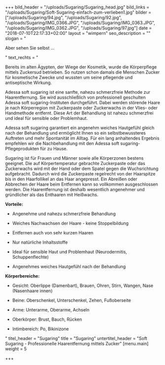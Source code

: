 +++
bild_header = "/uploads/Sugaring/Sugaring_head.jpg"
bild_links = "/uploads/Sugaring/Soft-Sugaring-einfach-zum-verlieben1.jpg"
bilder = ["/uploads/Sugaring/94.jpg", "/uploads/Sugaring/92.jpg", "/uploads/Sugaring/IMG_0366.JPG", "/uploads/Sugaring/IMG_0363.JPG", "/uploads/Sugaring/IMG_0362.JPG", "/uploads/Sugaring/97.jpg"]
date = "2018-07-10T22:17:33+02:00"
layout = "wimpern"
seo_description = ""
slogan = "<p>Aber sehen Sie selbst ...</p>"
text_rechts = "<p>Bereits im alten Ägypten, der Wiege der Kosmetik, wurde die Körperpflege mittels Zuckersud betrieben. So nutzen schon damals die Menschen Zucker für kosmetische Zwecke und wussten um seine pflegende und antiseptische Wirkung.</p><p>Adessa soft sugaring ist eine sanfte, nahezu schmerzfreie Methode zur Haarentfernung. Sie wird ausschließlich von professionell geschulten Adessa soft sugaring-Instituten durchgeführt. Dabei werden störende Haare je nach Körperregion mit Zuckerpaste oder Zuckerwachs in der Vlies- oder Handmethode entfernt. Diese Art der Behandlung ist nahezu schmerzfrei und ideal für sensible oder Problemhaut.</p><p>Adessa soft sugaring garantiert ein angenehm weiches Hautgefühl gleich nach der Behandlung und ermöglicht Ihnen so ein selbstbewussteres Auftreten und mehr Spontanität im Alltag. Für ein lang anhaltendes Ergebnis empfehlen wir die Nachbehandlung mit den Adessa soft sugaring-Pflegeprodukten für zu Hause.</p><p>Sugaring ist für Frauen und Männer sowie alle Körperzonen bestens geeignet. Die auf Körpertemperatur gebrachte Zuckerpaste oder das Zuckerwachs wird mit der Hand oder dem Spatel gegen die Wuchsrichtung aufgebracht. Dadurch wird die Zuckerpaste regelrecht von der Haarspitze bis in den Haarfollikel an das Haar angepresst. Ein Abreißen oder Abbrechen der Haare beim Entfernen kann so vollkommen ausgeschlossen werden. Die Haarentfernung ist deshalb wesentlich angenehmer und gründlicher als das Enthaaren mit Heißwachs.</p><p><strong>Vorteile:</strong></p><ul><li><p>Angenehme und nahezu schmerzfreie Behandlung</p></li><li><p>Weiches Nachwachsen der Haare - keine Stoppelbildung</p></li><li><p>Entfernen auch von sehr kurzen Haaren</p></li><li><p>Nur natürliche Inhaltsstoffe</p></li><li><p>Ideal für sensible Haut und Problemhaut (Neurodermitis, Schuppenflechte)</p></li><li><p>Angenehmes weiches Hautgefühl nach der Behandlung</p></li></ul><p><strong>Körperbereiche:</strong></p><ul><li><p>Gesicht: Oberlippe (Damenbart), Brauen, Ohren, Stirn, Wangen, Nase (Nasenhaare innen)</p></li><li><p>Beine: Oberschenkel, Unterschenkel, Zehen, Fußoberseite</p></li><li><p>Arme: Unterarme, Oberarme, Achseln</p></li><li><p>Oberkörper: Brust, Bauch, Rücken</p></li><li><p>Intimbereich: Po, Bikinizone</p></li></ul>"
titel_header = "Sugaring"
title = "Sugaring"
untertitel_header = "Soft Sugaring - Professionelle Haarentfernung mittels Zucker"
[menu.main]
weight = 5

+++
